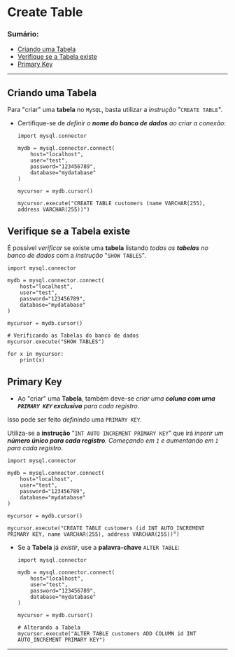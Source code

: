 # Create Table

### Sumário:

- [Criando uma Tabela](#criando-uma-tabela)
- [Verifique se a Tabela existe](#verifique-se-a-tabela-existe)
- [Primary Key](#primary-key)

---

## Criando uma Tabela

Para "criar" uma **tabela** no ``MySQL``, basta utilizar a _instrução_ "``CREATE TABLE``".

- Certifique-se de _definir o **nome do banco de dados** ao criar a conexão_:
    ```
    import mysql.connector

    mydb = mysql.connector.connect(
        host="localhost",
        user="test",
        password="123456789",
        database="mydatabase"
    )

    mycursor = mydb.cursor()

    mycursor.execute("CREATE TABLE customers (name VARCHAR(255), address VARCHAR(255))")
    ```

## Verifique se a Tabela existe

É possível _verificar_ se existe uma **tabela** listando _todas as **tabelas** no banco de dados_ com a _instrução_ "``SHOW TABLES``".

```
import mysql.connector

mydb = mysql.connector.connect(
    host="localhost",
    user="test",
    password="123456789",
    database="mydatabase"
)

mycursor = mydb.cursor()

# Verificando as Tabelas do banco de dados
mycursor.execute("SHOW TABLES")

for x in mycursor:
    print(x)
```

## Primary Key

- Ao "criar" uma **Tabela**, também deve-se _criar uma **coluna com uma ``PRIMARY KEY`` exclusiva** para cada registro_.

Isso pode ser feito _definindo_ uma ``PRIMARY KEY``.

Utiliza-se a **instrução** "``INT AUTO INCREMENT PRIMARY KEY``" que irá _inserir um **número único para cada registro**. Começando em ``1`` e aumentando em ``1`` para cada registro_.

```
import mysql.connector

mydb = mysql.connector.connect(
    host="localhost",
    user="test",
    password="123456789",
    database="mydatabase"
)

mycursor = mydb.cursor()

mycursor.execute("CREATE TABLE customers (id INT AUTO_INCREMENT PRIMARY KEY, name VARCHAR(255), address VARCHAR(255))")
```

- Se a **Tabela** já _existir_, use a **palavra-chave** ``ALTER TABLE``:
    ```
    import mysql.connector

    mydb = mysql.connector.connect(
        host="localhost",
        user="test",
        password="123456789",
        database="mydatabase"
    )

    mycursor = mydb.cursor()

    # Alterando a Tabela
    mycursor.execute("ALTER TABLE customers ADD COLUMN id INT AUTO_INCREMENT PRIMARY KEY")

    ```

---